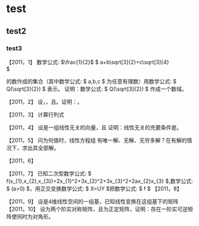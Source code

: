# test
## test2
### test3

【2011，1】
数学公式: $\frac{1}{2}$
$
a+b\sqrt[3]{2}+c\sqrt[3]{4}  
$

的数作成的集合（其中数学公式: 
$
a,b,c $ 为任意有理数）用数学公式: 
$
Q(\sqrt[3]{2}) 
$ 
表示。
证明：数学公式: $ Q(\sqrt[3]{2}) $ 作成一个数域。

【2011，2】
设，，且。证明：。

【2011，3】
计算行列式

【2011，4】
设是一组线性无关的向量，且
证明：线性无关的充要条件是。

【2011，5】
问为何值时，线性方程组
有唯一解、无解、无穷多解？在有解的情况下，求出其全部解。

【2011，6】

【2011，7】
已知二次型数学公式: $ f(x_{1},x_{2},x_{3})=2x_{1}^2+3x_{2}^2+3x_{3}^2+2ax_{2}x_{3} $,数学公式: $ (a>0) $，用正交变换数学公式: $ X=UY $把数学公式: $ f $
【2011，8】

【2011，9】
设是4维线性空间的一组基，已知线性变换在这组基下的矩阵
【2011，10】
设为两个阶实对称矩阵，且为正定矩阵，证明：存在一阶实可逆矩阵使同时为对角形。
